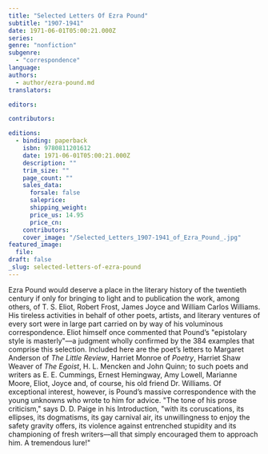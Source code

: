 ```yaml
---
title: "Selected Letters Of Ezra Pound"
subtitle: "1907-1941"
date: 1971-06-01T05:00:21.000Z
series:
genre: "nonfiction"
subgenre:
  - "correspondence"
language:
authors:
  - author/ezra-pound.md
translators:

editors:

contributors:

editions:
  - binding: paperback
    isbn: 9780811201612
    date: 1971-06-01T05:00:21.000Z
    description: ""
    trim_size: ""
    page_count: ""
    sales_data:
      forsale: false
      saleprice:
      shipping_weight:
      price_us: 14.95
      price_cn:
    contributors:
    cover_image: "/Selected_Letters_1907-1941_of_Ezra_Pound_.jpg"
featured_image:
  file:
draft: false
_slug: selected-letters-of-ezra-pound
---
```


Ezra Pound would deserve a place in the literary history of the twentieth century if only for bringing to light and to publication the work, among others, of T. S. Eliot, Robert Frost, James Joyce and William Carlos Williams. His tireless activities in behalf of other poets, artists, and literary ventures of every sort were in large part carried on by way of his voluminous correspondence. Eliot himself once commented that Pound’s "epistolary style is masterly"––a judgment wholly confirmed by the 384 examples that comprise this selection. Included here are the poet’s letters to Margaret Anderson of _The Little Review_, Harriet Monroe of _Poetry_, Harriet Shaw Weaver of _The Egoist_, H. L. Mencken and John Quinn; to such poets and writers as E. E. Cummings, Ernest Hemingway, Amy Lowell, Marianne Moore, Eliot, Joyce and, of course, his old friend Dr. Williams. Of exceptional interest, however, is Pound’s massive correspondence with the young unknowns who wrote to him for advice. "The tone of his prose criticism," says D. D. Paige in his Introduction, "with its coruscations, its ellipses, its dogmatisms, its gay carnival air, its unwillingness to enjoy the safety gravity offers, its violence against entrenched stupidity and its championing of fresh writers––all that simply encouraged them to approach him. A tremendous lure!"

